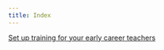 ```yaml
---
title: Index
---
```


[Set up training for your early career teachers](/set-up-training-for-your-early-career-teachers)

